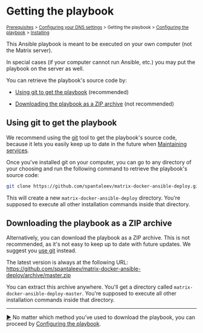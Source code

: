 <!--
SPDX-FileCopyrightText: 2019 Slavi Pantaleev
SPDX-FileCopyrightText: 2024 Suguru Hirahara

SPDX-License-Identifier: AGPL-3.0-or-later
-->

# Getting the playbook

<sup>[Prerequisites](prerequisites.md) > [Configuring your DNS settings](configuring-dns.md) > Getting the playbook > [Configuring the playbook](configuring-playbook.md) > [Installing](installing.md)</sup>

This Ansible playbook is meant to be executed on your own computer (not the Matrix server).

In special cases (if your computer cannot run Ansible, etc.) you may put the playbook on the server as well.

You can retrieve the playbook's source code by:

- [Using git to get the playbook](#using-git-to-get-the-playbook) (recommended)

- [Downloading the playbook as a ZIP archive](#downloading-the-playbook-as-a-zip-archive) (not recommended)

## Using git to get the playbook

We recommend using the [git](https://git-scm.com/) tool to get the playbook's source code, because it lets you easily keep up to date in the future when [Maintaining services](maintenance-upgrading-services.md).

Once you've installed git on your computer, you can go to any directory of your choosing and run the following command to retrieve the playbook's source code:

```sh
git clone https://github.com/spantaleev/matrix-docker-ansible-deploy.git
```

This will create a new `matrix-docker-ansible-deploy` directory. You're supposed to execute all other installation commands inside that directory.

## Downloading the playbook as a ZIP archive

Alternatively, you can download the playbook as a ZIP archive. This is not recommended, as it's not easy to keep up to date with future updates. We suggest you [use git](#using-git-to-get-the-playbook) instead.

The latest version is always at the following URL: https://github.com/spantaleev/matrix-docker-ansible-deploy/archive/master.zip

You can extract this archive anywhere. You'll get a directory called `matrix-docker-ansible-deploy-master`. You're supposed to execute all other installation commands inside that directory.

---------------------------------------------

[▶️](configuring-playbook.md) No matter which method you've used to download the playbook, you can proceed by [Configuring the playbook](configuring-playbook.md).

